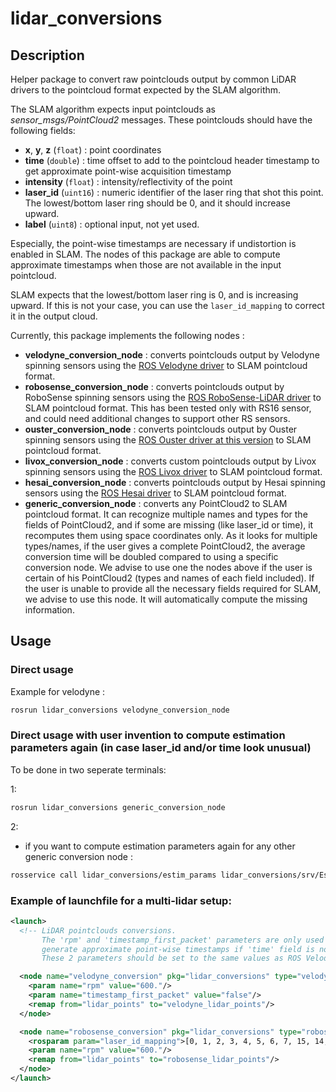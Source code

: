 # lidar_conversions

## Description

Helper package to convert raw pointclouds output by common LiDAR drivers to the pointcloud format expected by the SLAM algorithm.

The SLAM algorithm expects input pointclouds as *sensor_msgs/PointCloud2* messages. These pointclouds should have the following fields:
- **x**, **y**, **z** (`float`) : point coordinates
- **time** (`double`) : time offset to add to the pointcloud header timestamp to get approximate point-wise acquisition timestamp
- **intensity** (`float`) : intensity/reflectivity of the point
- **laser_id** (`uint16`) : numeric identifier of the laser ring that shot this point. The lowest/bottom laser ring should be 0, and it should increase upward.
- **label** (`uint8`) : optional input, not yet used.

Especially, the point-wise timestamps are necessary if undistortion is enabled in SLAM. The nodes of this package are able to compute approximate timestamps when those are not available in the input pointcloud.

SLAM expects that the lowest/bottom laser ring is 0, and is increasing upward. If this is not your case, you can use the `laser_id_mapping` to correct it in the output cloud.

Currently, this package implements the following nodes :
- **velodyne_conversion_node** : converts pointclouds output by Velodyne spinning sensors using the [ROS Velodyne driver](https://github.com/ros-drivers/velodyne) to SLAM pointcloud format.
- **robosense_conversion_node** : converts pointclouds output by RoboSense spinning sensors using the [ROS RoboSense-LiDAR driver](https://github.com/RoboSense-LiDAR/ros_rslidar) to SLAM pointcloud format. This has been tested only with RS16 sensor, and could need additional changes to support other RS sensors.
- **ouster_conversion_node** : converts pointclouds output by Ouster spinning sensors using the [ROS Ouster driver at this version](https://github.com/ouster-lidar/ouster-ros/tree/3f01e1d7001d8d21ac984566d17505b98905fa86) to SLAM pointcloud format.
- **livox_conversion_node** : converts custom pointclouds output by Livox spinning sensors using the [ROS Livox driver](https://github.com/Livox-SDK/livox_ros_driver) to SLAM pointcloud format.
- **hesai_conversion_node** : converts pointclouds output by Hesai spinning sensors using the [ROS Hesai driver](https://github.com/HesaiTechnology/HesaiLidar_General_ROS/) to SLAM pointcloud format.
- **generic_conversion_node** : converts any PointCloud2 to SLAM pointcloud format. It can recognize multiple names and types for the fields of PointCloud2, and if some are missing (like laser_id or time), it recomputes them using space coordinates only.
As it looks for multiple types/names, if the user gives a complete PointCloud2, the average conversion time will be doubled compared to using a specific conversion node. We advise to use one the nodes above if the user is certain of his PointCloud2 (types and names of each field included).
If the user is unable to provide all the necessary fields required for SLAM, we advise to use this node. It will automatically compute the missing information.

## Usage

### Direct usage

Example for velodyne :

```bash
rosrun lidar_conversions velodyne_conversion_node
```

### Direct usage with user invention to compute estimation parameters again (in case laser_id and/or time look unusual)
To be done in two seperate terminals:

1:
```bash
rosrun lidar_conversions generic_conversion_node
```

2:
- if you want to compute estimation parameters again for any other generic conversion node :
```bash
rosservice call lidar_conversions/estim_params lidar_conversions/srv/EstimParams
```

### Example of launchfile for a multi-lidar setup:

```xml
<launch>
  <!-- LiDAR pointclouds conversions.
       The 'rpm' and 'timestamp_first_packet' parameters are only used to
       generate approximate point-wise timestamps if 'time' field is not usable.
       These 2 parameters should be set to the same values as ROS Velodyne/RSLidar drivers'. -->

  <node name="velodyne_conversion" pkg="lidar_conversions" type="velodyne_conversion_node" output="screen">
    <param name="rpm" value="600."/>
    <param name="timestamp_first_packet" value="false"/>
    <remap from="lidar_points" to="velodyne_lidar_points"/>
  </node>

  <node name="robosense_conversion" pkg="lidar_conversions" type="robosense_conversion_node" output="screen">
    <rosparam param="laser_id_mapping">[0, 1, 2, 3, 4, 5, 6, 7, 15, 14, 13, 12, 11, 10, 9, 8]</rosparam>
    <param name="rpm" value="600."/>
    <remap from="lidar_points" to="robosense_lidar_points"/>
  </node>
</launch>
```